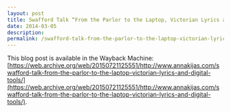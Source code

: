 ```yaml
---
layout: post
title: Swafford Talk “From the Parlor to the Laptop, Victorian Lyrics and Digital Tools”
date: 2014-03-05
description:
permalink: /swafford-talk-from-the-parlor-to-the-laptop-victorian-lyrics-and-digital-tools/
---
```


This blog post is available in the Wayback Machine: [https://web.archive.org/web/20150721125551/http://www.annakijas.com/swafford-talk-from-the-parlor-to-the-laptop-victorian-lyrics-and-digital-tools/](https://web.archive.org/web/20150721125551/http://www.annakijas.com/swafford-talk-from-the-parlor-to-the-laptop-victorian-lyrics-and-digital-tools/).